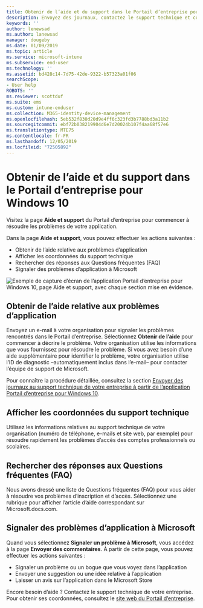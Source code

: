 ```yaml
---
title: Obtenir de l’aide et du support dans le Portail d’entreprise pour Windows 10 | Microsoft Docs
description: Envoyez des journaux, contactez le support technique et consultez les Questions fréquentes (FAQ) dans la page Aide et support du Portail d’entreprise.
keywords: ''
author: lenewsad
ms.author: lanewsad
manager: dougeby
ms.date: 01/09/2019
ms.topic: article
ms.service: microsoft-intune
ms.subservice: end-user
ms.technology: ''
ms.assetid: bd428c14-7d75-42de-9322-b57323a01f06
searchScope:
- User help
ROBOTS: ''
ms.reviewer: scottduf
ms.suite: ems
ms.custom: intune-enduser
ms.collection: M365-identity-device-management
ms.openlocfilehash: 5eb532f830d20d9e4ff6c323fd3b7788bd3a11b2
ms.sourcegitcommit: ebf72b038219904d6e7d20024b107f4aa68f57e6
ms.translationtype: MTE75
ms.contentlocale: fr-FR
ms.lasthandoff: 12/05/2019
ms.locfileid: "72505892"
---
```

# <a name="get-help-and-support-in-company-portal-for-windows-10"></a>Obtenir de l’aide et du support dans le Portail d’entreprise pour Windows 10

Visitez la page **Aide et support** du Portail d’entreprise pour commencer à résoudre les problèmes de votre application.   

Dans la page **Aide et support**, vous pouvez effectuer les actions suivantes :  

* Obtenir de l’aide relative aux problèmes d’application
* Afficher les coordonnées du support technique
* Rechercher des réponses aux Questions fréquentes (FAQ) 
* Signaler des problèmes d’application à Microsoft

![Exemple de capture d’écran de l’application Portail d’entreprise pour Windows 10, page Aide et support, avec chaque section mise en évidence.](./media/1812_UCP_Help_Support_sections.png)  

## <a name="get-help-with-app-problems"></a>Obtenir de l’aide relative aux problèmes d’application

Envoyez un e-mail à votre organisation pour signaler les problèmes rencontrés dans le Portail d’entreprise. Sélectionnez **Obtenir de l’aide** pour commencer à décrire le problème. Votre organisation utilise les informations que vous fournissez pour résoudre le problème. Si vous avez besoin d’une aide supplémentaire pour identifier le problème, votre organisation utilise l’ID de diagnostic &ndash;automatiquement inclus dans l’e-mail&ndash; pour contacter l’équipe de support de Microsoft.  

Pour connaître la procédure détaillée, consultez la section [Envoyer des journaux au support technique de votre entreprise à partir de l’application Portail d’entreprise pour Windows 10](send-logs-to-your-it-admin-cp-windows.md).  

## <a name="view-helpdesk-contact-details"></a>Afficher les coordonnées du support technique  
Utilisez les informations relatives au support technique de votre organisation (numéro de téléphone, e-mails et site web, par exemple) pour résoudre rapidement les problèmes d’accès des comptes professionnels ou scolaires.  

## <a name="find-answers-to-frequently-asked-questions"></a>Rechercher des réponses aux Questions fréquentes (FAQ)  
Nous avons dressé une liste de Questions fréquentes (FAQ) pour vous aider à résoudre vos problèmes d’inscription et d’accès. Sélectionnez une rubrique pour afficher l’article d’aide correspondant sur Microsoft.docs.com.  

## <a name="report-app-problems-to-microsoft"></a>Signaler des problèmes d’application à Microsoft  
Quand vous sélectionnez **Signaler un problème à Microsoft**, vous accédez à la page **Envoyer des commentaires**. À partir de cette page, vous pouvez effectuer les actions suivantes :

* Signaler un problème ou un bogue que vous voyez dans l’application  
* Envoyer une suggestion ou une idée relative à l’application  
* Laisser un avis sur l’application dans le Microsoft Store   


Encore besoin d’aide ? Contactez le support technique de votre entreprise. Pour obtenir ses coordonnées, consultez le [site web du Portail d’entreprise](https://go.microsoft.com/fwlink/?linkid=2010980).
